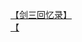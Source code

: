 [【剑三回忆录】](http://tieba.baidu.com/p/4099213059?see_lz=1&pn=)   
[【](http://tieba.baidu.com/p/4098862860?see_lz=1&pn=)   
